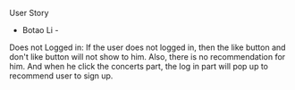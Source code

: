 User Story

- Botao Li - 

Does not Logged in:
  If the user does not logged in, then the like button and don't like button will not show to him. Also, there is no recommendation for him. And when he click the concerts part, the log in part will pop up to recommend user to sign up.

